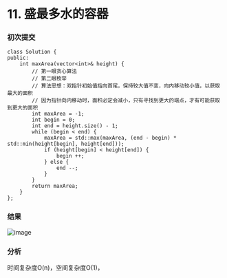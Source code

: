 # 11. 盛最多水的容器


### 初次提交
```
class Solution {
public:
    int maxArea(vector<int>& height) {
        // 第一眼贪心算法
        // 第二眼枚举
        // 算法思想：双指针初始值指向首尾，保持较大值不变，向内移动较小值，以获取最大的面积
        // 因为指针向内移动时，面积必定会减小，只有寻找到更大的端点，才有可能获取到更大的面积
        int maxArea = -1;
        int begin = 0;
        int end = height.size() - 1;
        while (begin < end) {
            maxArea = std::max(maxArea, (end - begin) * std::min(height[begin], height[end]));
            if (height[begin] < height[end]) {
                begin ++;
            } else {
                end --;
            }
        }
        return maxArea;
    }
};
```
### 结果

![image](https://github.com/user-attachments/assets/678886c2-f06a-4f93-9d8f-cd8aaf7e26d0)


### 分析

时间复杂度O(n)，空间复杂度O(1)，

